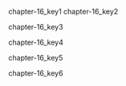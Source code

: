 chapter-16_key1
chapter-16_key2


chapter-16_key3


chapter-16_key4


chapter-16_key5


chapter-16_key6
